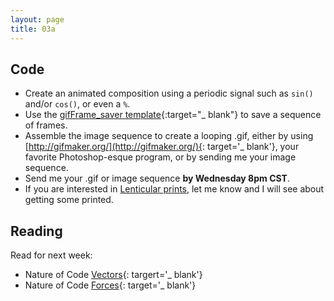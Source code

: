 ```yaml
---
layout: page
title: 03a
---
```


## Code
- Create an animated composition using a periodic signal such as `sin()` and/or `cos()`, or even a `%`.
- Use the [gifFrame_saver template](https://editor.p5js.org/ajbajb/sketches/NVLCE3Ine){:target="_ blank"} to save a sequence of frames.
- Assemble the image sequence to create a looping .gif, either by using [http://gifmaker.org/](http://gifmaker.org/){: target='_ blank'}, your favorite Photoshop-esque program, or by sending me your image sequence.
- Send me your .gif or image sequence __by Wednesday 8pm CST__.
- If you are interested in [Lenticular prints](https://gifpop.io/), let me know and I will see about getting some printed.

## Reading
Read for next week:
- Nature of Code [Vectors](https://natureofcode.com/book/chapter-1-vectors/){: targert='_ blank'}
- Nature of Code [Forces](https://natureofcode.com/book/chapter-2-forces/){: target='_ blank'}

